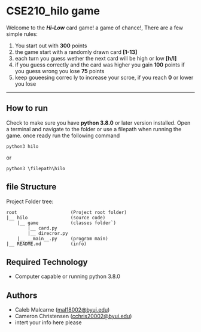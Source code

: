 # CSE210_hilo game
Welcome to the **_Hi-Low_** card game! a game of chance!, There are a few simple rules:

1. You start out with **300** points
2. the game start with a randomly drawn card **[1-13]**
3. each turn you guess wether the next card    will be high or low **[h/l]**
4. if you guess correctly and the card was higher you gain **100** points if you guess wrong you lose **75** points
5. keep goueesing correc ly to increase your scroe, if you reach **0** or lower you lose

---

## How to run
Check to make sure you have **python 3.8.0** or later version installed. Open a terminal
and navigate to the folder or use a filepath when running the game. once ready run the following command
```
python3 hilo
```
or
```
python3 \filepath\hilo
```

## file Structure
Project Folder tree:
```
root                    (Project root folder)
|__ hilo                (source code)
    |__ game            (classes folder`)
        |__ card.py
        |__ direcror.py
    |__ __main__.py     (program main)
|__ README.md           (info)
```
## Required Technology
* Computer capable or running python 3.8.0

## Authors
* Caleb Malcarne (mal18002@byui.edu)
* Cameron Christensen (cchris20002@byui.edu)
* intert your info here please  

